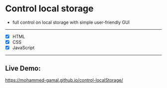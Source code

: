 # Control local storage

- full control on local storage with simple user-friendly GUI

<hr>

- [x] HTML
- [x] CSS
- [x] JavaScript

<hr>

## Live Demo:
https://mohammed-gamal.github.io/control-localStorage/
